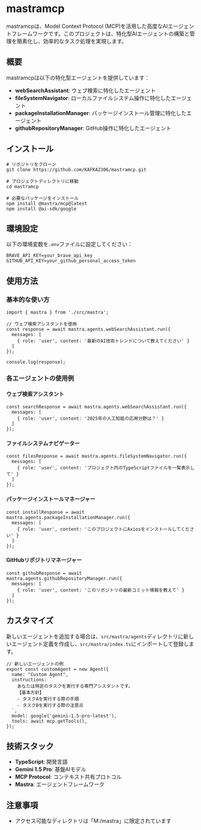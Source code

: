 # mastramcp

mastramcpは、Model Context Protocol (MCP)を活用した高度なAIエージェントフレームワークです。このプロジェクトは、特化型AIエージェントの構築と管理を簡素化し、効率的なタスク処理を実現します。

## 概要

mastramcpは以下の特化型エージェントを提供しています：

- **webSearchAssistant**: ウェブ検索に特化したエージェント
- **fileSystemNavigator**: ローカルファイルシステム操作に特化したエージェント
- **packageInstallationManager**: パッケージインストール管理に特化したエージェント
- **githubRepositoryManager**: GitHub操作に特化したエージェント

## インストール

```
# リポジトリをクローン
git clone https://github.com/KAFKA2306/mastramcp.git

# プロジェクトディレクトリに移動
cd mastramcp

# 必要なパッケージをインストール
npm install @mastra/mcp@latest
npm install @ai-sdk/google
```

## 環境設定

以下の環境変数を`.env`ファイルに設定してください：

```
BRAVE_API_KEY=your_brave_api_key
GITHUB_API_KEY=your_github_personal_access_token
```

## 使用方法

### 基本的な使い方

```
import { mastra } from './src/mastra';

// ウェブ検索アシスタントを使用
const response = await mastra.agents.webSearchAssistant.run({
  messages: [
    { role: 'user', content: '最新のAI技術トレンドについて教えてください' }
  ]
});

console.log(response);
```

### 各エージェントの使用例

#### ウェブ検索アシスタント

```
const searchResponse = await mastra.agents.webSearchAssistant.run({
  messages: [
    { role: 'user', content: '2025年の人工知能の応用分野は？' }
  ]
});
```

#### ファイルシステムナビゲーター

```
const filesResponse = await mastra.agents.fileSystemNavigator.run({
  messages: [
    { role: 'user', content: 'プロジェクト内のTypeScriptファイルを一覧表示して' }
  ]
});
```

#### パッケージインストールマネージャー

```
const installResponse = await mastra.agents.packageInstallationManager.run({
  messages: [
    { role: 'user', content: 'このプロジェクトにAxiosをインストールしてください' }
  ]
});
```

#### GitHubリポジトリマネージャー

```
const githubResponse = await mastra.agents.githubRepositoryManager.run({
  messages: [
    { role: 'user', content: 'このリポジトリの最新コミット情報を教えて' }
  ]
});
```

## カスタマイズ

新しいエージェントを追加する場合は、`src/mastra/agents`ディレクトリに新しいエージェント定義を作成し、`src/mastra/index.ts`にインポートして登録します。

```
// 新しいエージェントの例
export const customAgent = new Agent({
  name: "Custom Agent",
  instructions: `
    あなたは特定のタスクを実行する専門アシスタントです。
    【基本方針】
    - タスクAを実行する際の手順
    - タスクBを実行する際の注意点
  `,
  model: google('gemini-1.5-pro-latest'),
  tools: await mcp.getTools(),
});
```

## 技術スタック

- **TypeScript**: 開発言語
- **Gemini 1.5 Pro**: 基盤AIモデル
- **MCP Protocol**: コンテキスト共有プロトコル
- **Mastra**: エージェントフレームワーク

## 注意事項

- アクセス可能なディレクトリは「M:/mastra」に限定されています